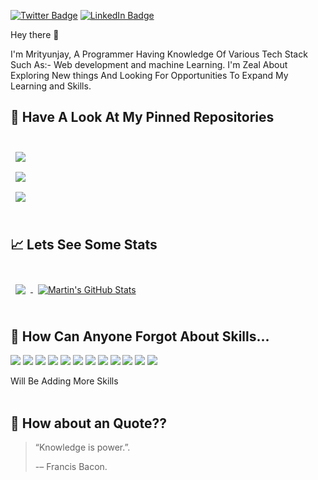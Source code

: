 
[![Twitter Badge](https://img.shields.io/badge/Twitter-Profile-informational?style=flat&logo=twitter&logoColor=white&color=1CA2F1)](https://twitter.com/mrityu2802)
[![LinkedIn Badge](https://img.shields.io/badge/LinkedIn-Profile-informational?style=flat&logo=linkedin&logoColor=white&color=0D76A8)](https://www.linkedin.com/in/mrityunjay2802/)

Hey there 👋

I'm Mrityunjay, A Programmer Having Knowledge Of Various Tech Stack Such As:- Web development and machine Learning. I'm Zeal About Exploring New things And Looking For Opportunities To Expand My Learning and Skills.

## 📌 Have A Look At My Pinned Repositories
<br>

<a href="https://github.com/mrityu2802/ai-saas">
  <img align="center" style="margin:0.5rem" src="https://github-readme-stats.vercel.app/api/pin/?username=mrityu2802&repo=ai-saas&title_color=ffffff&text_color=c9cacc&icon_color=4AB197&bg_color=1A2B34" />
</a>

<br>

<a href="https://github.com/mrityu2802/Url_short">
  <img align="center" style="margin:0.5rem" src="https://github-readme-stats.vercel.app/api/pin/?username=mrityu2802&repo=Url_short&title_color=ffffff&text_color=c9cacc&icon_color=4AB197&bg_color=1A2B34" />
</a>

<br>


<a href="https://github.com/mrityu2802/AIfacerecognition">
  <img align="center" style="margin:0.5rem" src="https://github-readme-stats.vercel.app/api/pin/?username=mrityu2802&repo=AIfacerecognition&title_color=ffffff&text_color=c9cacc&icon_color=4AB197&bg_color=1A2B34" />
</a>

<br>


<br>

## &#x1f4c8; Lets See Some Stats

<br>

<a href="https://github.com/mrityu2802">
  <img align="center" style="margin:0.5rem" src="https://github-readme-stats.vercel.app/api/top-langs/?username=mrityu2802&hide=html,css&title_color=ffffff&text_color=c9cacc&icon_color=4AB197&bg_color=1A2B34" />
</a>

<a href="https://github.com/mrityu2802">
  <img align="center" style="margin:0.5rem" src="https://github-readme-stats.vercel.app/api?username=mrityu2802&show_icons=true&line_height=27&count_private=true&title_color=ffffff&text_color=c9cacc&icon_color=4AB097&bg_color=1A2B34" alt="Martin's GitHub Stats" />
</a>

<br>
<br>

## 💼 How Can Anyone Forgot About Skills...

![](https://img.shields.io/badge/Code-JavaScript-informational?style=flat&logo=JavaScript&logoColor=white&color=4AB197)
![](https://img.shields.io/badge/Code-ReactJs-informational?style=flat&logo=React&logoColor=white&color=4AB197)
![](https://img.shields.io/badge/Code-Next.Js-informational?style=flat&logo=nextdotjs&logoColor=white&color=4AB197)
![](https://img.shields.io/badge/Code-CSS-informational?style=flat&logo=CSS&logoColor=white&color=4AB197)
![](https://img.shields.io/badge/Code-HTML-informational?style=flat&logo=html&logoColor=white&color=4AB197)
![](https://img.shields.io/badge/Code-Python-informational?style=flat&logo=python&logoColor=white&color=4AB197)
![](https://img.shields.io/badge/Code-Numpy-informational?style=flat&logo=numpy&logoColor=white&color=4AB197)
![](https://img.shields.io/badge/Code-C++-informational?style=flat&logo=c++&logoColor=white&color=4AB197)
![](https://img.shields.io/badge/Code-DSA-informational?style=flat&logo=dsa&logoColor=white&color=4AB197)
![](https://img.shields.io/badge/Code-SQL-informational?style=flat&logo=sql&logoColor=white&color=4AB197)
![](https://img.shields.io/badge/Code-MySQL-informational?style=flat&logo=MySQL&logoColor=white&color=4AB197)
![](https://img.shields.io/badge/Code-MachineLearning-informational?style=flat&logo=MachineLearning&logoColor=white&color=4AB197)
<summary>Will Be Adding More Skills</summary>
<br>

## 📣 How about an Quote??

> “Knowledge is power.”. 
>
> <p>-– Francis Bacon.</p>

